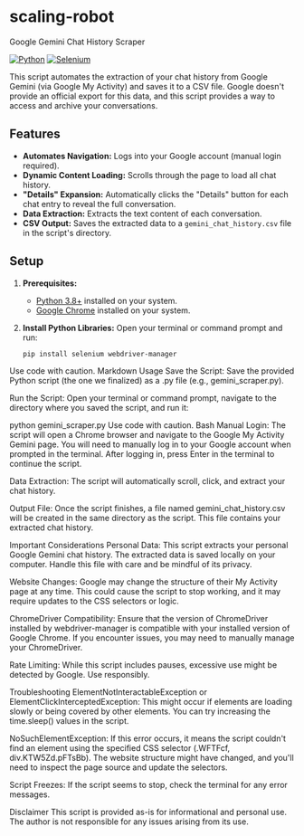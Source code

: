 # scaling-robot
Google Gemini Chat History Scraper

[![Python](https://img.shields.io/badge/Python-3.8+-blue.svg)](https://www.python.org/downloads/)
[![Selenium](https://img.shields.io/badge/Selenium-4.0+-success.svg)](https://www.selenium.dev/)

This script automates the extraction of your chat history from Google Gemini (via Google My Activity) and saves it to a CSV file. Google doesn't provide an official export for this data, and this script provides a way to access and archive your conversations.

## Features

* **Automates Navigation:** Logs into your Google account (manual login required).
* **Dynamic Content Loading:** Scrolls through the page to load all chat history.
* **"Details" Expansion:** Automatically clicks the "Details" button for each chat entry to reveal the full conversation.
* **Data Extraction:** Extracts the text content of each conversation.
* **CSV Output:** Saves the extracted data to a `gemini_chat_history.csv` file in the script's directory.

## Setup

1. **Prerequisites:**
   - [Python 3.8+](https://www.python.org/downloads/) installed on your system.
   - [Google Chrome](https://www.google.com/chrome/) installed on your system.

2. **Install Python Libraries:**
   Open your terminal or command prompt and run:
   ```bash
   pip install selenium webdriver-manager
Use code with caution.
Markdown
Usage
Save the Script: Save the provided Python script (the one we finalized) as a .py file (e.g., gemini_scraper.py).

Run the Script: Open your terminal or command prompt, navigate to the directory where you saved the script, and run it:

python gemini_scraper.py
Use code with caution.
Bash
Manual Login: The script will open a Chrome browser and navigate to the Google My Activity Gemini page. You will need to manually log in to your Google account when prompted in the terminal. After logging in, press Enter in the terminal to continue the script.

Data Extraction: The script will automatically scroll, click, and extract your chat history.

Output File: Once the script finishes, a file named gemini_chat_history.csv will be created in the same directory as the script. This file contains your extracted chat history.

Important Considerations
Personal Data: This script extracts your personal Google Gemini chat history. The extracted data is saved locally on your computer. Handle this file with care and be mindful of its privacy.

Website Changes: Google may change the structure of their My Activity page at any time. This could cause the script to stop working, and it may require updates to the CSS selectors or logic.

ChromeDriver Compatibility: Ensure that the version of ChromeDriver installed by webdriver-manager is compatible with your installed version of Google Chrome. If you encounter issues, you may need to manually manage your ChromeDriver.

Rate Limiting: While this script includes pauses, excessive use might be detected by Google. Use responsibly.

Troubleshooting
ElementNotInteractableException or ElementClickInterceptedException: This might occur if elements are loading slowly or being covered by other elements. You can try increasing the time.sleep() values in the script.

NoSuchElementException: If this error occurs, it means the script couldn't find an element using the specified CSS selector (.WFTFcf, div.KTW5Zd.pFTsBb). The website structure might have changed, and you'll need to inspect the page source and update the selectors.

Script Freezes: If the script seems to stop, check the terminal for any error messages.

Disclaimer
This script is provided as-is for informational and personal use. The author is not responsible for any issues arising from its use.
